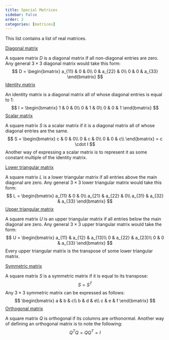 ```yaml
---
title: Special Matrices
sidebar: False
order: 2
categories: [matrices]
---
```



This list contains a list of real matrices.

<u>Diagonal matrix</u>

A square matrix $D$ is a diagonal matrix if all non-diagonal entries are zero. Any general $3 \times 3$ diagonal matrix would take this form:
$$
D = \begin{bmatrix}
a_{11} & 0 & 0\\
0 & a_{22} & 0\\
0 & 0 & a_{33}
\end{bmatrix}
$$
<u>Identity matrix</u>

An identity matrix is a diagonal matrix all of whose diagonal entries is equal to $1$:
$$
I = \begin{bmatrix}
1 & 0 & 0\\
0 & 1 & 0\\
0 & 0 & 1
\end{bmatrix}
$$
<u>Scalar matrix</u>

A square matrix $S$ is a scalar matrix if it is a diagonal matrix all of whose diagonal entries are the same.
$$
S = \begin{bmatrix}
c & 0 & 0\\
0 & c & 0\\
0 & 0 & c\\
\end{bmatrix} = c \cdot I
$$
Another way of expressing a scalar matrix is to represent it as some constant multiple of the identity matrix.

<u>Lower triangular matrix</u>

A square matrix $L$ is a lower triangular matrix if all entries above the main diagonal are zero. Any general $3 \times 3$ lower triangular matrix would take this form:
$$
L = \begin{bmatrix}
a_{11} & 0 & 0\\
a_{21} & a_{22} & 0\\
a_{31} & a_{32} & a_{33}
\end{bmatrix}
$$
<u>Upper triangular matrix</u>

A square matrix $U$ is an upper triangular matrix if all entries below the main diagonal are zero. Any general $3 \times 3$ upper triangular matrix would take the form:
$$
U = \begin{bmatrix}
a_{11} & a_{12} & a_{13}\\
0 & a_{22} & a_{23}\\
0 & 0 & a_{33}
\end{bmatrix}
$$
Every upper triangular matrix is the transpose of some lower triangular matrix.

<u>Symmetric matrix</u>

A square matrix $S$ is a symmetric matrix if it is equal to its transpose:
$$
S = S^T
$$
Any $3 \times 3$ symmetric matrix can be expressed as follows:
$$
\begin{bmatrix}
a & b & c\\
b & d & e\\
c & e & f
\end{bmatrix}
$$
<u>Orthogonal matrix</u>

A square matrix $Q$ is orthogonal if its columns are orthonormal. Another way of defining an orthogonal matrix is to note the following:
$$
Q^TQ = QQ^T = I
$$
